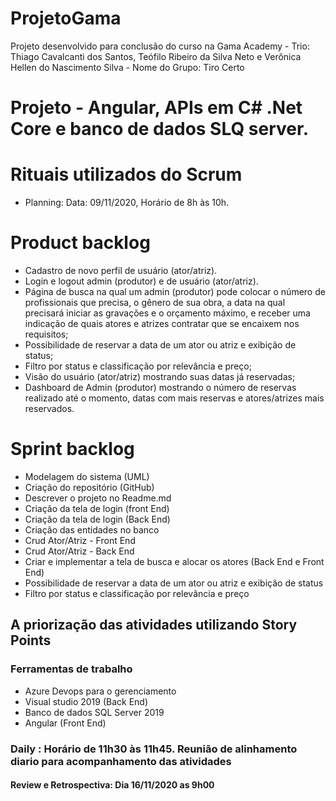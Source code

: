 # ProjetoGama

Projeto desenvolvido para conclusão do curso na Gama Academy - Trio: Thiago Cavalcanti dos Santos, Teófilo Ribeiro da Silva Neto e Verônica Hellen do Nascimento Silva - Nome do Grupo: Tiro Certo

# Projeto - Angular, APIs em C# .Net Core e banco de dados SLQ server.
# Rituais utilizados do Scrum
- Planning: Data: 09/11/2020, Horário de 8h às 10h.

# Product backlog

- Cadastro de novo perfil de usuário (ator/atriz).
- Login e logout admin (produtor) e de usuário (ator/atriz).
- Página de busca na qual um admin (produtor) pode colocar o número de profissionais que precisa, o gênero de sua obra, a data na qual precisará iniciar as gravações e o orçamento máximo, e receber uma indicação de quais atores e atrizes contratar que se encaixem nos requisitos;
- Possibilidade de reservar a data de um ator ou atriz e exibição de status;
- Filtro por status e classificação por relevância e preço;
- Visão do usuário (ator/atriz) mostrando suas datas já reservadas;
- Dashboard de Admin (produtor) mostrando o número de reservas realizado até o momento, datas com mais reservas e atores/atrizes mais reservados.

# Sprint backlog

- Modelagem do sistema (UML)
- Criação do repositório (GitHub)
- Descrever o projeto no Readme.md
- Criação da tela de login (front End)
- Criação da tela de login (Back End)
- Criação das entidades no banco
- Crud Ator/Atriz - Front End
- Crud Ator/Atriz - Back End
- Criar e implementar a tela de busca e alocar os atores (Back End e Front End)
- Possibilidade de reservar a data de um ator ou atriz e exibição de status
- Filtro por status e classificação por relevância e preço

## A priorização das atividades utilizando Story Points

### Ferramentas de trabalho

- Azure Devops para o gerenciamento
- Visual studio 2019 (Back End)
- Banco de dados SQL Server 2019
- Angular (Front End)

### Daily : Horário de 11h30 às 11h45. Reunião de alinhamento diario para acompanhamento das atividades

#### Review e Retrospectiva: Dia 16/11/2020 as 9h00

